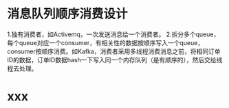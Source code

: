 # 消息队列顺序消费设计
1.独有消费者，如Activemq，一次发送消息给一个消费者。
2.拆分多个queue，每个queue对应一个consumer，有相关性的数据按顺序写入一个queue，consumer按顺序消费。如Kafka，消费者采用多线程消费消息之前，将相同订单ID的数据，订单ID数据hash一下写入同一个内存队列（是有顺序的），然后交给线程去处理。

# xxx